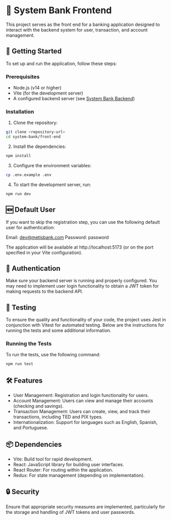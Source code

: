 # 🏦 System Bank Frontend

This project serves as the front end for a banking application designed to interact with the backend system for user, transaction, and account management.

## 🚀 Getting Started

To set up and run the application, follow these steps:

### Prerequisites

- Node.js (v14 or higher)
- Vite (for the development server)
- A configured backend server (see [System Bank Backend](link-to-backend-readme))

### Installation

1. Clone the repository:

```bash
git clone <repository-url>
cd system-bank/front-end
```

2. Install the dependencies:

```bash
npm install
```

3. Configure the environment variables:

```bash
cp .env.example .env
```

4. To start the development server, run:

```bash
npm run dev
```

## 🆕 Default User

If you want to skip the registration step, you can use the following default user for authentication:

Email: dev@metisbank.com
Password: password

The application will be available at http://localhost:5173 (or on the port specified in your Vite configuration).

## 🔑 Authentication

Make sure your backend server is running and properly configured. You may need to implement user login functionality to obtain a JWT token for making requests to the backend API.

## 🧪 Testing

To ensure the quality and functionality of your code, the project uses Jest in conjunction with Vitest for automated testing. Below are the instructions for running the tests and some additional information.

### Running the Tests

To run the tests, use the following command:

```bash
npm run test
```

## 🛠️ Features

- User Management: Registration and login functionality for users.
- Account Management: Users can view and manage their accounts (checking and savings).
- Transaction Management: Users can create, view, and track their transactions, including TED and PIX types.
- Internationalization: Support for languages such as English, Spanish, and Portuguese.

## 📦 Dependencies

- Vite: Build tool for rapid development.
- React: JavaScript library for building user interfaces.
- React Router: For routing within the application.
- Redux: For state management (depending on implementation).

## 🔒 Security

Ensure that appropriate security measures are implemented, particularly for the storage and handling of JWT tokens and user passwords.
